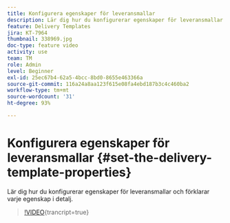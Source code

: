 ```yaml
---
title: Konfigurera egenskaper för leveransmallar
description: Lär dig hur du konfigurerar egenskaper för leveransmallar.
feature: Delivery Templates
jira: KT-7964
thumbnail: 338969.jpg
doc-type: feature video
activity: use
team: TM
role: Admin
level: Beginner
exl-id: 25ec67b4-62a5-4bcc-8bd0-8655e463366a
source-git-commit: 116a24a8aa123f615e08fa4ebd187b3c4c460ba2
workflow-type: tm+mt
source-wordcount: '31'
ht-degree: 93%

---
```


# Konfigurera egenskaper för leveransmallar {#set-the-delivery-template-properties}

Lär dig hur du konfigurerar egenskaper för leveransmallar och förklarar varje egenskap i detalj.

>[!VIDEO](https://video.tv.adobe.com/v/338969?quality=12&learn=on){trancript=true}
